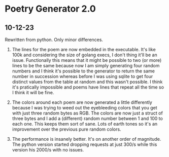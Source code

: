 # Poetry Generator 2.0

## 10-12-23
Rewritten from python. Only minor differences. 

1. The lines for the poem are now embedded in the executable. It's like 100k and considering the size of golang execs, I don't thing it'll be an issue. Functionally this means that it might be possible to two (or more) lines to be the same because now I am simply generating four random numbers and I think it's possible to the generator to return the same number in succession whereas before I was using sqlite to get four distinct values from the table at random and this wasn't possible. I think it's pratically impossible and poems have lines that repeat all the time so I think it will be fine.

2. The colors around each poem are now generated a little differently because I was trying to weed out the eyebleeding colors that you get with just three random bytes as RGB. The colors are now just a struct of three bytes and I add a (different) random number between 1 and 100 to each one. This keeps them sort of sane. Lots of earth tones so it's an improvement over the previous pure random colors.

3. The performance is insanely better. It's on another order of magnitude. The python version started dropping requests at just 300/s while this version his 2000/s with no issues.
